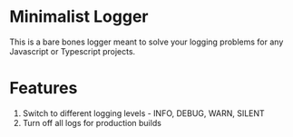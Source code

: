 # Minimalist Logger

This is a bare bones logger meant to solve your logging problems for any Javascript or Typescript projects.

# Features

1. Switch to different logging levels - INFO, DEBUG, WARN, SILENT
2. Turn off all logs for production builds
